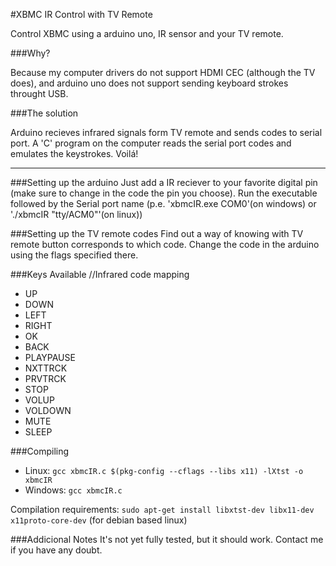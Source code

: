 #XBMC IR Control with TV Remote

Control XBMC using a arduino uno, IR sensor and your TV remote.

###Why?

Because my computer drivers do not support HDMI CEC (although the TV does), and arduino uno does not support sending keyboard strokes throught USB.

###The solution

Arduino recieves infrared signals form TV remote and sends codes to serial port.
A 'C' program on the computer reads the serial port codes and emulates the keystrokes.
Voilá!

----------------------
###Setting up the arduino
Just add a IR reciever to your favorite digital pin (make sure to change in the code the pin you choose).
Run the executable followed by the Serial port name (p.e. 'xbmcIR.exe COM0'(on windows) or './xbmcIR "tty/ACM0"'(on linux))

###Setting up the TV remote codes
Find out a way of knowing with TV remote button corresponds to which code.
Change the code in the arduino using the flags specified there.

###Keys Available
//Infrared code mapping
* UP
* DOWN
* LEFT
* RIGHT
* OK
* BACK
* PLAYPAUSE
* NXTTRCK
* PRVTRCK
* STOP
* VOLUP
* VOLDOWN
* MUTE
* SLEEP

###Compiling
* Linux: `gcc xbmcIR.c $(pkg-config --cflags --libs x11) -lXtst -o xbmcIR`
* Windows: `gcc xbmcIR.c`

Compilation requirements: 
`sudo apt-get install libxtst-dev libx11-dev x11proto-core-dev` (for debian based linux)

###Addicional Notes
It's not yet fully tested, but it should work.
Contact me if you have any doubt.
